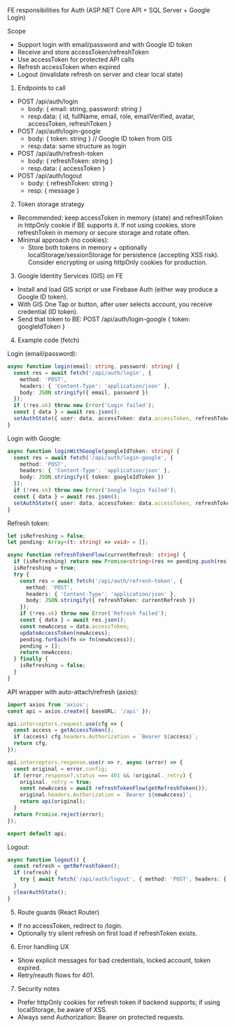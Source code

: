 FE responsibilities for Auth (ASP.NET Core API + SQL Server + Google Login)

Scope
- Support login with email/password and with Google ID token
- Receive and store accessToken/refreshToken
- Use accessToken for protected API calls
- Refresh accessToken when expired
- Logout (invalidate refresh on server and clear local state)

1) Endpoints to call
- POST /api/auth/login
  - body: { email: string, password: string }
  - resp.data: { id, fullName, email, role, emailVerified, avatar, accessToken, refreshToken }
- POST /api/auth/login-google
  - body: { token: string } // Google ID token from GIS
  - resp.data: same structure as login
- POST /api/auth/refresh-token
  - body: { refreshToken: string }
  - resp.data: { accessToken }
- POST /api/auth/logout
  - body: { refreshToken: string }
  - resp: { message }

2) Token storage strategy
- Recommended: keep accessToken in memory (state) and refreshToken in httpOnly cookie if BE supports it. If not using cookies, store refreshToken in memory or secure storage and rotate often.
- Minimal approach (no cookies):
  - Store both tokens in memory + optionally localStorage/sessionStorage for persistence (accepting XSS risk). Consider encrypting or using httpOnly cookies for production.

3) Google Identity Services (GIS) on FE
- Install and load GIS script or use Firebase Auth (either way produce a Google ID token).
- With GIS One Tap or button, after user selects account, you receive credential (ID token).
- Send that token to BE: POST /api/auth/login-google { token: googleIdToken }

4) Example code (fetch)

Login (email/password):
```ts
async function login(email: string, password: string) {
  const res = await fetch('/api/auth/login', {
    method: 'POST',
    headers: { 'Content-Type': 'application/json' },
    body: JSON.stringify({ email, password })
  });
  if (!res.ok) throw new Error('Login failed');
  const { data } = await res.json();
  setAuthState({ user: data, accessToken: data.accessToken, refreshToken: data.refreshToken });
}
```

Login with Google:
```ts
async function loginWithGoogle(googleIdToken: string) {
  const res = await fetch('/api/auth/login-google', {
    method: 'POST',
    headers: { 'Content-Type': 'application/json' },
    body: JSON.stringify({ token: googleIdToken })
  });
  if (!res.ok) throw new Error('Google login failed');
  const { data } = await res.json();
  setAuthState({ user: data, accessToken: data.accessToken, refreshToken: data.refreshToken });
}
```

Refresh token:
```ts
let isRefreshing = false;
let pending: Array<(t: string) => void> = [];

async function refreshTokenFlow(currentRefresh: string) {
  if (isRefreshing) return new Promise<string>(res => pending.push(res));
  isRefreshing = true;
  try {
    const res = await fetch('/api/auth/refresh-token', {
      method: 'POST',
      headers: { 'Content-Type': 'application/json' },
      body: JSON.stringify({ refreshToken: currentRefresh })
    });
    if (!res.ok) throw new Error('Refresh failed');
    const { data } = await res.json();
    const newAccess = data.accessToken;
    updateAccessToken(newAccess);
    pending.forEach(fn => fn(newAccess));
    pending = [];
    return newAccess;
  } finally {
    isRefreshing = false;
  }
}
```

API wrapper with auto-attach/refresh (axios):
```ts
import axios from 'axios';
const api = axios.create({ baseURL: '/api' });

api.interceptors.request.use(cfg => {
  const access = getAccessToken();
  if (access) cfg.headers.Authorization = `Bearer ${access}`;
  return cfg;
});

api.interceptors.response.use(r => r, async (error) => {
  const original = error.config;
  if (error.response?.status === 401 && !original._retry) {
    original._retry = true;
    const newAccess = await refreshTokenFlow(getRefreshToken());
    original.headers.Authorization = `Bearer ${newAccess}`;
    return api(original);
  }
  return Promise.reject(error);
});

export default api;
```

Logout:
```ts
async function logout() {
  const refresh = getRefreshToken();
  if (refresh) {
    try { await fetch('/api/auth/logout', { method: 'POST', headers: { 'Content-Type': 'application/json' }, body: JSON.stringify({ refreshToken: refresh }) }); } catch {}
  }
  clearAuthState();
}
```

5) Route guards (React Router)
- If no accessToken, redirect to /login.
- Optionally try silent refresh on first load if refreshToken exists.

6) Error handling UX
- Show explicit messages for bad credentials, locked account, token expired.
- Retry/reauth flows for 401.

7) Security notes
- Prefer httpOnly cookies for refresh token if backend supports; if using localStorage, be aware of XSS.
- Always send Authorization: Bearer <accessToken> on protected requests.

